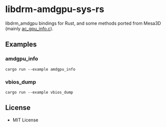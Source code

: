 # libdrm-amdgpu-sys-rs
libdrm_amdgpu bindings for Rust, and some methods ported from Mesa3D (mainly [ac_gpu_info.c](https://gitlab.freedesktop.org/mesa/mesa/blob/main/src/amd/common/ac_gpu_info.c)).  

## Examples
### amdgpu_info

    cargo run --example amdgpu_info 

### vbios_dump

    cargo run --example vbios_dump 

## License
 * MIT License
